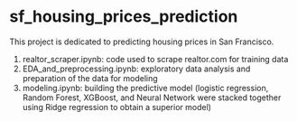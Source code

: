 # sf_housing_prices_prediction

This project is dedicated to predicting housing prices in San Francisco.  

1. realtor_scraper.ipynb: code used to scrape realtor.com for training data
2. EDA_and_preprocessing.ipynb: exploratory data analysis and preparation of the data for modeling
3. modeling.ipynb: building the predictive model (logistic regression, Random Forest, XGBoost, and Neural Network were stacked together using Ridge regression to obtain a superior model) 
